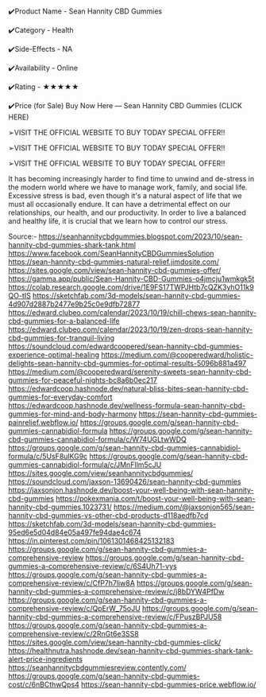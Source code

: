 ✔️Product Name - Sean Hannity CBD Gummies

✔️Category - Health

✔️Side-Effects - NA

✔️Availability - Online

✔️Rating - ★★★★★

✔️Price (for Sale) Buy Now Here — Sean Hannity CBD Gummies (CLICK HERE)

➢VISIT THE OFFICIAL WEBSITE TO BUY TODAY SPECIAL OFFER!!

➢VISIT THE OFFICIAL WEBSITE TO BUY TODAY SPECIAL OFFER!!

➢VISIT THE OFFICIAL WEBSITE TO BUY TODAY SPECIAL OFFER!!

It has becoming increasingly harder to find time to unwind and de-stress in the modern world where we have to manage work, family, and social life. Excessive stress is bad, even though it's a natural aspect of life that we must all occasionally endure. It can have a detrimental effect on our relationships, our health, and our productivity. In order to live a balanced and healthy life, it is crucial that we learn how to control our stress.


Source:-
https://seanhannitycbdgummies.blogspot.com/2023/10/sean-hannity-cbd-gummies-shark-tank.html
https://www.facebook.com/SeanHannityCBDGummiesSolution
https://sean-hannity-cbd-gummies-natural-relief.jimdosite.com/
https://sites.google.com/view/sean-hannity-cbd-gummies-offer/
https://gamma.app/public/Sean-Hannity-CBD-Gummies-o4jmcju1wmkgk5t
https://colab.research.google.com/drive/1E9FS17TWPJHtb7cQZK3yhO11k9QO-tIS
https://sketchfab.com/3d-models/sean-hannity-cbd-gummies-4d907d2887b2477e9b25c0e9dfb72877
https://edward.clubeo.com/calendar/2023/10/19/chill-chews-sean-hannity-cbd-gummies-for-a-balanced-life
https://edward.clubeo.com/calendar/2023/10/19/zen-drops-sean-hannity-cbd-gummies-for-tranquil-living
https://soundcloud.com/edwardcoopered/sean-hannity-cbd-gummies-experience-optimal-healing
https://medium.com/@cooperedward/holistic-delights-sean-hannity-cbd-gummies-for-optimal-results-5096b881a497
https://medium.com/@cooperedward/serenity-sweets-sean-hannity-cbd-gummies-for-peaceful-nights-bc8a6b0ec217
https://edwardcoop.hashnode.dev/natural-bliss-bites-sean-hannity-cbd-gummies-for-everyday-comfort
https://edwardcoop.hashnode.dev/wellness-formula-sean-hannity-cbd-gummies-for-mind-and-body-harmony
https://sean-hannity-cbd-gummies-painrelief.webflow.io/
https://groups.google.com/g/sean-hannity-cbd-gummies-cannabidiol-formula
https://groups.google.com/g/sean-hannity-cbd-gummies-cannabidiol-formula/c/W74UGLtwWDQ
https://groups.google.com/g/sean-hannity-cbd-gummies-cannabidiol-formula/c/5UsF8ulKG9c
https://groups.google.com/g/sean-hannity-cbd-gummies-cannabidiol-formula/c/JMnFIlm5cJU
https://sites.google.com/view/seanhannitycbdgummies/
https://soundcloud.com/jaxson-13690426/sean-hannity-cbd-gummies
https://jaxsonjon.hashnode.dev/boost-your-well-being-with-sean-hannity-cbd-gummies
https://pokexmania.com/t/boost-your-well-being-with-sean-hannity-cbd-gummies.1023731/
https://medium.com/@jaxsonjon565/sean-hannity-cbd-gummies-vs-other-cbd-products-d118aedfb7cd
https://sketchfab.com/3d-models/sean-hannity-cbd-gummies-95ed6e5d04d84e05a497fe94dae4c674
https://in.pinterest.com/pin/1061301468425132183
https://groups.google.com/g/sean-hannity-cbd-gummies-a-comprehensive-review
https://groups.google.com/g/sean-hannity-cbd-gummies-a-comprehensive-review/c/6S4Uh71-vys
https://groups.google.com/g/sean-hannity-cbd-gummies-a-comprehensive-review/c/CfP7h7liw8A
https://groups.google.com/g/sean-hannity-cbd-gummies-a-comprehensive-review/c/j8bDYW4PfDw
https://groups.google.com/g/sean-hannity-cbd-gummies-a-comprehensive-review/c/QpErW_75oJU
https://groups.google.com/g/sean-hannity-cbd-gummies-a-comprehensive-review/c/FPuszBPJU58
https://groups.google.com/g/sean-hannity-cbd-gummies-a-comprehensive-review/c/2RnGt6e3SS8
https://sites.google.com/view/sean-hannity-cbd-gummies-click/
https://healthnutra.hashnode.dev/sean-hannity-cbd-gummies-shark-tank-alert-price-ingredients
https://seanhannitycbdgummiesreview.contently.com/
https://groups.google.com/g/sean-hannity-cbd-gummies-cost/c/6nBCthwQps4
https://sean-hannity-cbd-gummies-price.webflow.io/
